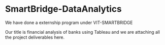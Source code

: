 # SmartBridge-DataAnalytics

We have done a externship program under VIT-SMARTBRIDGE

Our title is financial analysis of banks using Tableau and we are attaching all the project deliverables here.
